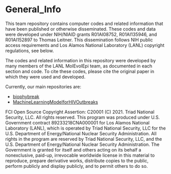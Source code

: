 # General_Info

This team repository contains computer codes and related information that have been published or otherwise disseminated. These codes and data were developed under NIH/NIAID grants R01AI08752, R01AI135946, and R01AI152897 to Thomas Leitner. This dissemination follows NIH public access requirements and Los Alamos National Laboratory (LANL) copyright regulations, see below. 

The codes and related information in this repository were developed by many members of the LANL MolEvolEpi team, as documented in each section and code. To cite these codes, please cite the original paper in which they were used and developed.

Currently, our main repositories are:
  * [biophybreak](https://github.com/MolEvolEpid/biophybreak)
  * [MachineLearningModelforHIVOutbreaks](https://github.com/MolEvolEpid/MachineLearningModelforHIVOutbreaks)

FCI Open Source Copyright Assertion: C20001
(C) 2021. Triad National Security, LLC. All rights reserved. This program was produced under U.S. Government contract 89233218CNA000001 for Los Alamos National Laboratory (LANL), which is operated by Triad National Security, LLC for the U.S. Department of Energy/National Nuclear Security Administration. All rights in the program are reserved by Triad National Security, LLC, and the U.S. Department of Energy/National Nuclear Security Administration. The Government is granted for itself and others acting on its behalf a nonexclusive, paid-up, irrevocable worldwide license in this material to reproduce, prepare derivative works, distribute copies to the public, perform publicly and display publicly, and to permit others to do so.
